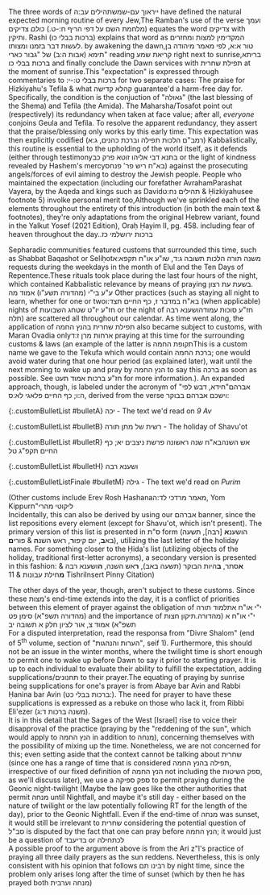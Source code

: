 The three words of ייראוך עם-שמש<span data-footnote>תהילים עב:ה</span> have defined the natural expected morning routine of every Jew,<span data-footnote>The Ramban's use of the verse ועמך <i>כולם</i> צדיקים <span style="unicode-bidi: isolate;">(<span style="unicode-bidi: plaintext;">מלחמת השם על דפי הריף ח:-ט.</span>)</span> equates the word צדיקים with ותיקין. Rashi (ברכות בבלי כו) explains that word as המקדימין למצות ומחזרים לעשות דבר בזמנו ומצותו.</span> by awakening the dawn,<span data-footnote>טור א:א, לפי מאמר מיהודה בן תימא (אבות ה:ב) של "גבור כארי"</span> reading קריאת שמע right next to sunrise<span data-footnote>בריתא, ברכות בבלי כו</span> and finally conclude the Dawn services with תפילת שחרית at the moment of sunrise.<span data-footnote>This "expectation" is expressed through commentaries to <span style="unicode-bidi: plaintext;">ברכות בבלי ט:-י:</span> for two separate cases: The praise for Ḥizkiyahu's Tefila & what קהלא קדישה guarantee'd a harm-free day for. Specifically, the condition is the conjuction of "גאולה" (the last blessing of the Shema) and Tefila (the Amida). The Maharsha/Tosafot point out (respectively) its redundancy when taken at face value; after all, <i>everyone</i> conjoins Geula and Tefila. To resolve the apparent redundancy, they assert that the praise/blessing only works by this early time. This expectation was then explicitly codified (רמב"ם הלכות תפילה וברכת כהנים, ג:א)</span> Kabbalistically, this routine is essential to the upholding of the world itself, as it defends (either through testimony<span data-footnote>בתנא דבי אליהו זוטא פרק כב</span> or the light of kindness revealed by Hashem's mercy<span data-footnote>בא"ח ריש פר' פנחס</span>) against the prosecuting angels/forces of evil aiming to destroy the Jewish people. People who maintained the expectation (including our forefather Avraham<span data-footnote>Parashat Vayera, by the Aqeda</span> and kings such as David<span data-footnote>תהילים נח:ט</span> & Ḥizkiyahu<span data-footnote>see footnote 5</span>) involke personal merit too,<span data-footnote>Although we've sprinkled each of the elements throughout the entirety of this introduction (in both the main text & footnotes), they're only adaptations from the original Hebrew variant, found in the Yalkut Yosef (2021 Edition), Oraḥ Ḥayim II, pg. 458.</span> including fear of heaven throughout the day.<span data-footnote><span style="unicode-bidi: plaintext;">ברכות ירושלמי כז.</span></span>

Sepharadic communities featured customs that surrounded this time, such as Shabbat Baqashot or Seliḥot<span data-footnote>משנה תורה הלכות תשובה ג:ד, שו"ע או"ח תקפא:א</span> requests during the weekdays in the month of Elul and the Ten Days of Repentence.<span data-footnote>These rituals took place during the last four hours of the night, which contained Kabbalistic relevance by means of praying בשעת עת רצון.<br>ע"ע בי"י (מהדורה תשע"ו) אמוד מה</span> Other practices (such as staying all night to learn, whether for one or two<span data-footnote>בא"ח במדבר ז, כף החיים תצד:ו</span> (when applicable) nights of <span style="unicode-bidi: isolate;">חג השבועות</span><span data-footnote>חז"ע יו"ט שט</span> or the night of <span style="unicode-bidi: isolate;">הושענא רבה</span><span data-footnote>חז"ע סוכות עמוד תלח</span>) are scattered all throughout our calendar. As time went along, the application of תפילת שחרית בהנץ החמה also became subject to customs, with Maran Ovadia only<span data-footnote>ארחות מרן ז:ד</span> praying at this time for the surrounding customs & laws (an example of the latter is <span style="unicode-bidi: isolate;">תקופת החמה</span><span data-footnote>This is a custom name we gave to the Tekufa which would contain ברכת החמה; one would avoid water during that one hour period (as explained later), wait until the next morning to wake up and pray by הנץ החמה to say this ברכה as soon as possible. See חז"ע ברכות אמוד תעט for more information.</span>). An expanded approach, though, is labeled under the acronym of "אברהם"<span data-footnote>חידא, דבש לפי ה:ו; כף החיים פלאגי לא:ס</span>, derived from the verse וישכם אברהם בבוקר:

{:.customBulletList #bulletA}
יכה - The text we'd read on *9 Av*

{:.customBulletList #bulletB}
רשית של מתן תורה - The holiday of Shavu'ot

{:.customBulletList #bulletR}
אש השנה<span data-footnote>בא"ח שנה ראשונה פרשת ניצבים יא; כף החיים תקפ"ג טל</span>

{:.customBulletList #bulletH}
ושענא רבה

{:.customBulletListFinale #bulletM}
גילה - The text we'd read on *Purim*

(Other customs include Erev Rosh Hashana<span data-footnote>מאמר מרדכי לד:ה</span>, Yom Kippur<span data-footnote markdown=1>ליקוטי מהרי"ח<br>Incidentally, this can also be derived by using our אברהם banner, since the list repositions every element (except for Shavu'ot, which isn't present). The primary version of this list is presented in ס"ת form (הושענ**א** [רבה], תשעה בא**ב**, יום קיפו**ר**, ראש השנ**ה** & פורי**ם**), utilizing the last letter of the holiday names. For something closer to the Ḥida's list (utilizing objects of the holiday, traditional first-letter acronyms), a secondary version is presented in this fashion: **א**סתר, **ב**היות הבוקר (תשעה באב), **ר**אש השנה, **ה**ושענא רבה & **מ**חילת עבונות</span> & 11 Tishri<span data-footnote>Insert Pinny Citation</span>)

The other days of the year, though, aren't subject to these customs. Since these מצות's end-time extends into the day, it is a conflict of priorities between this element of prayer against the obligation of <span style="unicode-bidi: isolate;">תלמוד תורה</span><span data-footnote>י"י או"ח א (מהדורה תשפ"א) סימן פט</span> and the importance of <span style="unicode-bidi: isolate;">תיקון חצות</span>.<span data-footnote>י"י או"ח א (מהדורה תשפ"א) אמוד צ, אור לציון חלק א תשובה יב<br>For a disputed interpretation, read the responsa from "Divre Shalom" (end of 5<sup>th</sup> volume, section of "הערות והנהגות", seif 1). Furthermore, this should not be an issue in the winter months, where the twilight time is short enough to permit one to wake up before Dawn to say it prior to starting prayer.</span> It is up to each individual to evaluate their ability to fulfill the expectation, adding supplications/תחנונים to their prayer.<span data-footnote>The equating of praying by sunrise being supplications for one's prayer is from Abaye bar Avin and Rabbi Ḥanina bar Avin (ברכות בבלי כט:). The need for prayer to have these supplications is expressed as a rebuke on those who lack it, from Ribbi Eli'ezer (משנה ברכות ד:ג).<br>It is in this detail that the Sages of the West [Israel] rise to voice their disapproval of the practice (praying by the "reddening of the sun", which would apply to הנץ החמה in addition to מנחה), concerning themselves with the possibility of mixing up the time. Nonetheless, we are not concerned for this; even setting aside that the context cannot be talking about שחרית (since one has a range of time that is considered תפילה בהנץ החמה, irrespective of our fixed definition of הנץ החמה not including the ספק השיטות, as we'll discuss later), we use a ספק ספיקה to permit praying during the Geonic night-twilight (Maybe the law goes like the other authorities that permit מנחה until Nightfall, and maybe it's still day - either based on the nature of twilight or the law potentially following RT for the length of the day), prior to the Geonic Nightfall. Even if the end-time of מנחה was sunset, it would still be irrelevant to שחרית considering the potential question of סב"ל is disputed by the fact that one can pray before הנץ החמה; it would just be a question of בדיעבד or לכתחילה<br>A possible proof to the argument above is from the Ari z"l's practice of praying all three daily prayers as the sun reddens. Nevertheless, this is only consistent with his opinion that follows רבינו תם by night time, since the problem only arises long after the time of sunset (which by then he has prayed both מנחה וערבית)</span>

<!-- Ancient Sepharadic customs (Baqashot on Shabbat, Seliḥot<span data-footnote>משנה תורה הלכות תשובה ג:ד, שו"ע או"ח תקפא:א</span> during the month of Elul & עשרת ימי תשובה, lea) conveniently surrounded this time, benefiting from praying by the time of עת רצון (last four hours of the night).<span data-footnote>י"י מהדורה תשע"ו אמוד מה</span> Nevertheless, the communal custom (based on relevant authorities) is to prioritize certain days over others for praying by sunrise<span data-footnote>On these other days, those not praying by sunrise would pray before the 4<sup>th</sup> hour, using times provided by our grander calendar found at royzmanim.com. Although prayer by sunrise is an expectation, it is not an obligation and one should not compromise on their learning to follow said expectation, as explained in the Yalkut Yosef (2021 Edition, Siman 89). One of the people this applied to was Maran zt"l himself (ארחות מרן ז:ד)</span>, each with its own unique attributes. One of the lists is labeled under the acronym of "אברהם"<span data-footnote>חידא, דבש לפי ה:ו; כף החיים פלאגי לא:ס</span>, derived from the verse וישכם אברהם בבוקר: -->